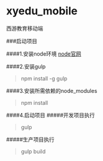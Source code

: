 # xyedu_mobile

西游教育移动端

###启动项目

####1.安装node环境
[node官网](http://www.nodejs.org)

####2.安装gulp
> npm install -g gulp

####3.安装所需依赖的node_modules
> npm install

####4.启动项目
#####开发项目执行
> gulp

#####生产项目执行

> gulp build